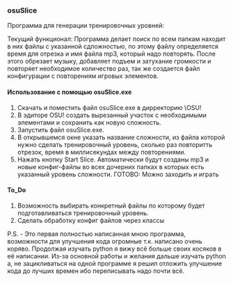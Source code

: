 ### osuSlice
Программа для генерации тренировочных уровней:

Текущий функционал:
Программа делает поиск по всем папкам находит в них файлы с указанной сдложностью, по этому файлу определяется время для отрезка и имя файла mp3, который надо повторять. После этого обрезает музыку, добавляет подъем и затухание громкости и повторяет необходимое количество раз, так же создается файл конфигурации с повторениям игровых элементов.  

#### Использование с помощью osuSlice.exe
1. Скачать и поместить файл osuSlice.exe в дирректорию \OSU!
2. В эдиторе OSU! создать вырезанный участок с необходимыми элементами и сохранить как новую сложность.
3. Запустить файл osuSlice.exe.
4. В открывшемся окне указать название сложности, из файла которой нужно сделать тренировочный уровень, сколько раз повторитть отрезок, время в миллисекундах между повторениями.
5. Нажать кнопку Start Slice. Автоматически будут созданы mp3 и новые конфиг-файлы во всех дочерних папках в которых есть указанный уровень сложности.
ГОТОВО: Можно заходить и играть


#### To_Do
1. Возможность выбирать конкретный файлы по которому будет подготавливаться тренировочный уровень.
2. Сделать обработку конфиг файлов через классы

P.S. - Это первая полностью написанная мною программа, возможности для улучшения кода огромные т.к. написано очень коряво. Продолжая изучать python я вижу всё больше своих косяков в её написании. Из-за основной работы и желания дальше изучать python а, не зацикливаться на одной программе я решил отложить улучшение кода до лучших времен ибо переписывать надо почти всё.
